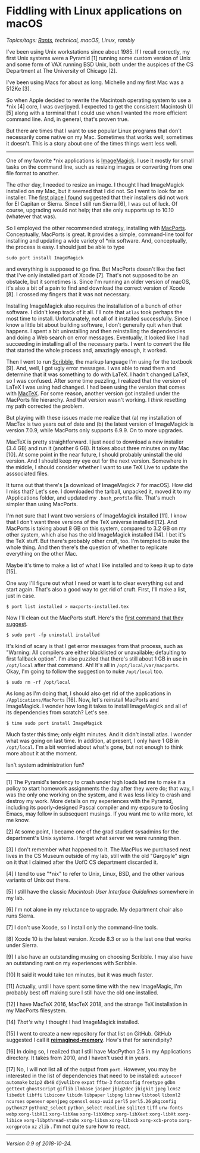 Fiddling with Linux applications on macOS
=========================================

*Topics/tags: [Rants](index-rants), technical, macOS, Linux, rambly*

I've been using Unix workstations since about 1985.  If I recall
correctly, my first Unix systems were a Pyramid [1] running some custom
version of Unix and some form of VAX running BSD Unix, both under the
auspices of the CS Department at The University of Chicago [2].

I've been using Macs for about as long.  Michelle and my first
Mac was a 512Ke [3].

So when Apple decided to rewrite the Macintosh operating system to use
a \*nix [4] core, I was overjoyed.  I expected to get the consistent Macintosh
UI [5] along with a terminal that I could use when I wanted the more
efficient command line.  And, in general, that's proven true.

But there are times that I want to use popular Linux programs that don't
necessarily come native on my Mac.  Sometimes that works well; sometimes
it doesn't.  This is a story about one of the times things went less well.

---

One of my favorite \*nix applications is [ImageMagick](http://imagemagick.org/).
I use it mostly for small tasks on the command line, such as resizing images
or converting from one file format to another.  

The other day, I needed to resize an image.  I thought I had ImageMagick
installed on my Mac, but it seemed that I did not.  So I went to look for
an installer.  The [first place I found](http://cactuslab.com/imagemagick/)
suggested that their installers did not work for El Capitan or Sierra.
Since I still run Sierra [6], I was out of luck.  Of course, upgrading
would not help; that site only supports up to 10.10 (whatever that was).

So I employed the other recommended strategy, installing with
[MacPorts](https://www.macports.org/).  Conceptually, MacPorts is great.
It provides a simple, command-line tool for installing and updating
a wide variety of \*nix software.  And, conceptually, the process is
easy.  I should just be able to type

    sudo port install ImageMagick

and everything is supposed to go fine.  But MacPorts doesn't like the
fact that I've only installed part of Xcode [7].  That's not supposed
to be an obstacle, but it sometimes is.  Since I'm running an older
version of macOS, it's also a bit of a pain to find and download the
correct version of Xcode [8].  I crossed my fingers that it was not
necessary.

Installing ImageMagick also requires the installation of a bunch of
other software.  I didn't keep track of it all.  I'll note that 
`atlas` took perhaps the most time to install.  Unfortunately, not
all of it installed successfully.  Since I know a little bit about
building software, I don't generally quit when that happens.  I spent
a bit uninstalling and then reinstalling the dependencies and doing
a Web search on error messages.  Eventually, it looked like I had
succeeding in installing all of the necessary parts.  I went to convert
the file that started the whole process and, amazingly enough, it worked.

Then I went to run [Scribble](https://docs.racket-lang.org/scribble/),
the markup language I'm using for the textbook [9].  And, well, I got
ugly error messages.  I was able to read them and determine that it
was something to do with LaTeX.  I hadn't changed LaTeX, so I was
confused.  After some time puzzling, I realized that the version of
LaTeX I was using had changed.  I had been using the version that comes
with [MacTeX](http://www.tug.org/mactex/).  For some reason, another
version got installed under the MacPorts file hierarchy.  And that
version wasn't working.  I *think* resetting my path corrected the
problem.

But playing with these issues made me realize that (a) my installation
of MacTex is two years out of date and (b) the latest version of 
ImageMagick is version 7.0.9, while MacPorts only supports 6.9.9.
On to more upgrades.

MacTeX is pretty straightforward.  I just need to download a new installer
(3.4 GB) and run it (another 6 GB).  It takes about three minutes on my
Mac [10].  At some point in the near future, I should probably uninstall
the old version.  And I should keep my eye out for the next version.
Somewhere in the middle, I should consider whether I want to use TeX
Live to update the asssociated files.  

It turns out that there's [a download of ImageMagick 7 for macOS].  How
did I miss that?  Let's see.  I downloaded the tarball, unpacked it,
moved it to my /Applications folder, and updated my `.bash_profile` file.
That's much simpler than using MacPorts.

I'm not sure that I want two versions of ImageMagick installed [11].  I know
that I don't want three versions of the TeX universe installed [12].  And
MacPorts is taking about 8 GB on this system, compared to 3.2 GB on my
other system, which also has the old ImageMagick installed [14].  I bet it's
the TeX stuff.  But there's probably other cruft, too.  I'm tempted to
nuke the whole thing.  And then there's the question of whether to
replicate everything on the other Mac.

Maybe it's time to make a list of what I like installed and to keep it
up to date [15].

One way I'll figure out what I need or want is to clear everything out
and start again.  That's also a good way to get rid of cruft.  First,
I'll make a list, just in case.

    $ port list installed > macports-installed.tex

Now I'll clean out the MacPorts stuff.  Here's the [first command
that they suggest](https://guide.macports.org/chunked/installing.macports.uninstalling.html).

    $ sudo port -fp uninstall installed

It's kind of scary is that I get error messages from that process,
such as "Warning: All compilers are either blacklisted or unavailable;
defaulting to first fallback option".  I'm also puzzled that there's still
about 1 GB in use in `/opt/local` after that command.  Ah!  It's all in
`/opt/local/var/macports`.  Okay, I'm going to follow the suggestion to
nuke `/opt/local` too.

    $ sudo rm -rf /opt/local

As long as I'm doing that, I should also get rid of the applications in
`/Applications/MacPorts` [16].  Now, let's reinstall MacPorts and
ImageMagick.  I wonder how long it takes to install ImageMagick and all
of its dependencies from scratch?  Let's see.

    $ time sudo port install ImageMagick

Much faster this time; only eight minutes.  And it didn't install atlas.
I wonder what was going on last time.  In addition, at present, I only
have 1 GB in `/opt/local`.  I'm a bit worried about what's gone, but
not enough to think more about it at the moment.

Isn't system administration fun?

---

[1] The Pyramid's tendency to crash under high loads led me to make it
a policy to start homework assignments the day after they were do; that
way, I was the only one working on the system, and it was less likley to
crash and destroy my work.  More details on my experiences with the Pyramid,
including its poorly-designed Pascal compiler and my exposure to Gosling
Emacs, may follow in subsequent musings.  If you want me to write more, let
me know.

[2] At some point, I became one of the grad student sysadmins  for the
department's Unix systems.  I forget what server we were running then.

[3] I don't remember what happened to it.  The MacPlus we purchased next
lives in the CS Museum outside of my lab, still with the old "Gargoyle"
sign on it that I claimed after the UofC CS department discarded it.

[4] I tend to use "\*nix" to refer to Unix, Linux, BSD, and the other
various variants of Unix out there.

[5] I still have the classic _Macintosh User Interface Guidelines_ somewhere
in my lab.

[6] I'm not alone in my reluctance to upgrade.  My department chair also
runs Sierra.

[7] I don't use Xcode, so I install only the command-line tools.

[8] Xcode 10 is the latest version.  Xcode 8.3 or so is the last one
that works under Sierra.

[9] I also have an outstanding musing on choosing Scribble.  I may also
have an outstanding rant on my experiences with Scribble.

[10] It said it would take ten minutes, but it was much faster.

[11] Actually, until I have spent some time with the new ImageMagic, I'm
probably best off making sure I still have the old one installed.

[12] I have MacTeX 2016, MacTeX 2018, and the strange TeX installation
in my MacPorts filesystem.

[14] *That's* why I thought I had ImageMagick installed.

[15] I went to create a new repository for
that list on GitHub.  GitHub suggested I call it
[**reimagined-memory**](https://github.com/rebelsky/reimagined-memory).
How's that for serendipity?

[16] In doing so, I realized that I still have MacPython 2.5 in my
Applications directory.  It takes from 2010, and I haven't used it
in years.

[17] No, I will not list all of the output from `port`.  However, you
may be interested in the list of dependencies that need to be 
installed:
`autoconf`
`automake`
`bzip2`
`db48`
`djvulibre`
`expat`
`fftw-3`
`fontconfig`
`freetype`
`gdbm`
`gettext`
`ghostscript`
`giflib`
`ilmbase`
`jasper`
`jbig2dec`
`jbigkit`
`jpeg`
`lcms2`
`libedit`
`libffi`
`libiconv`
`libidn`
`libpaper`
`libpng`
`libraw`
`libtool`
`libxml2`
`ncurses`
`openexr`
`openjpeg`
`openssl`
`ossp-uuid`
`perl5`
`perl5.26`
`pkgconfig`
`python27`
`python2_select`
`python_select`
`readline`
`sqlite3`
`tiff`
`urw-fonts`
`webp`
`xorg-libX11`
`xorg-libXau`
`xorg-libXdmcp`
`xorg-libXext`
`xorg-libXt`
`xorg-libice`
`xorg-libpthread-stubs`
`xorg-libsm`
`xorg-libxcb`
`xorg-xcb-proto`
`xorg-xorgproto`
`xz`
`zlib`
. I'm not quite sure how to react.

---

*Version 0.9 of 2018-10-24.*

